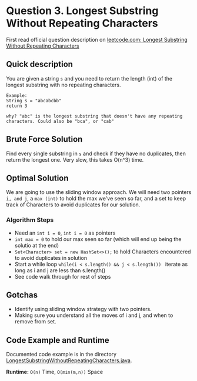 # Question 3. Longest Substring Without Repeating Characters

First read official question description on [leetcode.com: Longest Substring Without Repeating Characters](https://leetcode.com/problems/longest-substring-without-repeating-characters/)

## Quick description
You are given a string `s` and you need to return the length (int) of the longest substring with no repeating characters.
```
Example:
String s = "abcabcbb"
return 3

why? "abc" is the longest substring that doesn't have any repeating characters. Could also be "bca", or "cab" 
```

## Brute Force Solution
Find every single substring in `s` and check if they have no duplicates, then return the longest one. Very slow, 
this takes O(n^3) time. 

## Optimal Solution
We are going to use the sliding window approach. We will need two pointers `i, and j`, a `max (int)` to hold the max
we've seen so far, and a set to keep track of Characters to avoid duplicates for our solution.

### Algorithm Steps
* Need an `int i = 0`, `int i = 0` as pointers
* `int max = 0` to hold our max seen so far (which will end up being the solutio at the end)
* `Set<Character> set = new HashSet<>();` to hold Characters encountered to avoid duplicates in solution
* Start a while loop `while(i < s.length() && j < s.length()) ` iterate as long as i and j are less than s.length()
* See code walk through for rest of steps

## Gotchas
* Identify using sliding window strategy with two pointers. 
* Making sure you understand all the moves of i and j, and when to remove from set. 

## Code Example and Runtime
Documented code example is in the directory [LongestSubstringWithoutRepeatingCharacters.java](LongestSubstringWithoutRepeatingCharacters.java). 

**Runtime:** `O(n)` Time, `O(min(m,n))` Space
